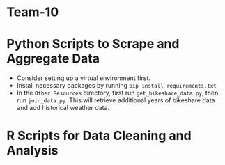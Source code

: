 # Team-10

# Python Scripts to Scrape and Aggregate Data

* Consider setting up a virtual environment first.
* Install necessary packages by running `pip install requirements.txt`
* In the `Other Resources` directory, first run `get_bikeshare_data.py`, then run `join_data.py`. This will retrieve additional years of bikeshare data and add historical weather data.

# R Scripts for Data Cleaning and Analysis
